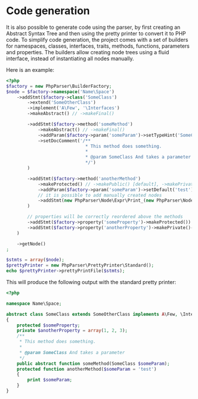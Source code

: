 Code generation
===============

It is also possible to generate code using the parser, by first creating an Abstract Syntax Tree and then using the
pretty printer to convert it to PHP code. To simplify code generation, the project comes with a set of builders for
namespaces, classes, interfaces, traits, methods, functions, parameters and properties. The builders allow creating node
trees using a fluid interface, instead of instantiating all nodes manually.

Here is an example:

```php
<?php
$factory = new PhpParser\BuilderFactory;
$node = $factory->namespace('Name\Space')
    ->addStmt($factory->class('SomeClass')
        ->extend('SomeOtherClass')
        ->implement('A\Few', '\Interfaces')
        ->makeAbstract() // ->makeFinal()

        ->addStmt($factory->method('someMethod')
            ->makeAbstract() // ->makeFinal()
            ->addParam($factory->param('someParam')->setTypeHint('SomeClass'))
            ->setDocComment('/**
                              * This method does something.
                              *
                              * @param SomeClass And takes a parameter
                              */')
        )

        ->addStmt($factory->method('anotherMethod')
            ->makeProtected() // ->makePublic() [default], ->makePrivate()
            ->addParam($factory->param('someParam')->setDefault('test'))
            // it is possible to add manually created nodes
            ->addStmt(new PhpParser\Node\Expr\Print_(new PhpParser\Node\Expr\Variable('someParam')))
        )

        // properties will be correctly reordered above the methods
        ->addStmt($factory->property('someProperty')->makeProtected())
        ->addStmt($factory->property('anotherProperty')->makePrivate()->setDefault(array(1, 2, 3)))
    )

    ->getNode()
;

$stmts = array($node);
$prettyPrinter = new PhpParser\PrettyPrinter\Standard();
echo $prettyPrinter->prettyPrintFile($stmts);
```

This will produce the following output with the standard pretty printer:

```php
<?php

namespace Name\Space;

abstract class SomeClass extends SomeOtherClass implements A\Few, \Interfaces
{
    protected $someProperty;
    private $anotherProperty = array(1, 2, 3);
    /**
     * This method does something.
     *
     * @param SomeClass And takes a parameter
     */
    public abstract function someMethod(SomeClass $someParam);
    protected function anotherMethod($someParam = 'test')
    {
        print $someParam;
    }
}
```
